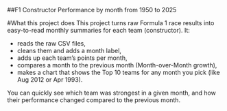 ##F1 Constructor Performance by month from 1950 to 2025

#What this project does
This project turns raw Formula 1 race results into easy-to-read monthly summaries for each team (constructor). It:
- reads the raw CSV files,
- cleans them and adds a month label,
- adds up each team’s points per month,
- compares a month to the previous month (Month-over-Month growth),
- makes a chart that shows the Top 10 teams for any month you pick (like Aug 2012 or Apr 1993).

You can quickly see which team was strongest in a given month, and how their performance changed compared to the previous month.
